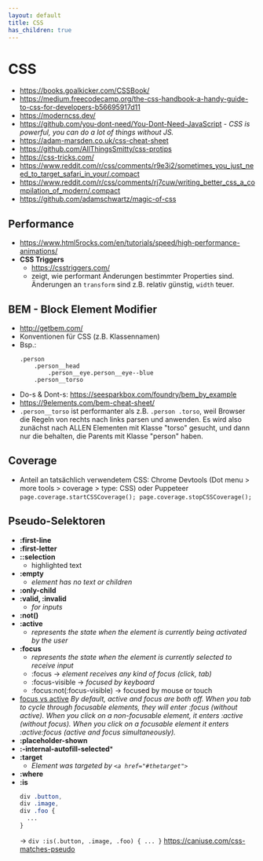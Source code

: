 ```yaml
---
layout: default
title: CSS
has_children: true
---
```


# CSS
- <https://books.goalkicker.com/CSSBook/>
- <https://medium.freecodecamp.org/the-css-handbook-a-handy-guide-to-css-for-developers-b56695917d11>
- <https://moderncss.dev/>
- <https://github.com/you-dont-need/You-Dont-Need-JavaScript> - *CSS is powerful, you can do a lot of things without JS.*
- <https://adam-marsden.co.uk/css-cheat-sheet>
- <https://github.com/AllThingsSmitty/css-protips>
- <https://css-tricks.com/>
- <https://www.reddit.com/r/css/comments/r9e3i2/sometimes_you_just_need_to_target_safari_in_your/.compact>
- <https://www.reddit.com/r/css/comments/rj7cuw/writing_better_css_a_compilation_of_modern/.compact>
- <https://github.com/adamschwartz/magic-of-css>

## Performance
- <https://www.html5rocks.com/en/tutorials/speed/high-performance-animations/>
- **CSS Triggers**
  - <https://csstriggers.com/>
  - zeigt, wie performant Änderungen bestimmter Properties sind. Änderungen an `transform` sind z.B. relativ günstig, `width` teuer.


## BEM - Block Element Modifier
- <http://getbem.com/>
- Konventionen für CSS (z.B. Klassennamen)
- Bsp.:
  ```
  .person
      .person__head
          .person__eye.person__eye--blue
      .person__torso
  ```
- Do-s & Dont-s: <https://seesparkbox.com/foundry/bem_by_example>
- <https://9elements.com/bem-cheat-sheet/>
- `.person__torso` ist performanter als z.B. `.person .torso`, weil Browser die Regeln von rechts nach links parsen und anwenden. Es wird also zunächst nach ALLEN Elementen mit Klasse "torso" gesucht, und dann nur die behalten, die Parents mit Klasse "person" haben.


## Coverage
 - Anteil an tatsächlich verwendetem CSS: Chrome Devtools (Dot menu > more tools > coverage > type: CSS) oder Puppeteer `page.coverage.startCSSCoverage(); page.coverage.stopCSSCoverage();`


## Pseudo-Selektoren
- **:first-line**
- **:first-letter**
- **::selection**
  - highlighted text
- **:empty**
  - *element has no text or children*
- **:only-child**
- **:valid, :invalid**
  - *for inputs*
- **:not()**
- **:active**
  - *represents the state when the element is currently being activated by the user*
- **:focus**
  - *represents the state when the element is currently selected to receive input*
  - :focus -> *element receives any kind of focus (click, tab)*
  - :focus-visible -> *focused by keyboard*
  - :focus:not(:focus-visible) -> focused by mouse or touch
- <u>focus vs active</u>
  *By default, active and focus are both off.
  When you tab to cycle through focusable elements, they will enter :focus (without active).
  When you click on a non-focusable element, it enters :active (without focus).
  When you click on a focusable element it enters :active:focus (active and focus simultaneously).*
- **:placeholder-shown**
- **:-internal-autofill-selected***
- **:target**
  - *Element was targeted by `<a href="#thetarget">`*
- **:where**
- **:is**
  ```css
  div .button,
  div .image,
  div .foo {
    ...
  }
  ```
  -> `div :is(.button, .image, .foo) { ... }`
  <https://caniuse.com/css-matches-pseudo>
  
